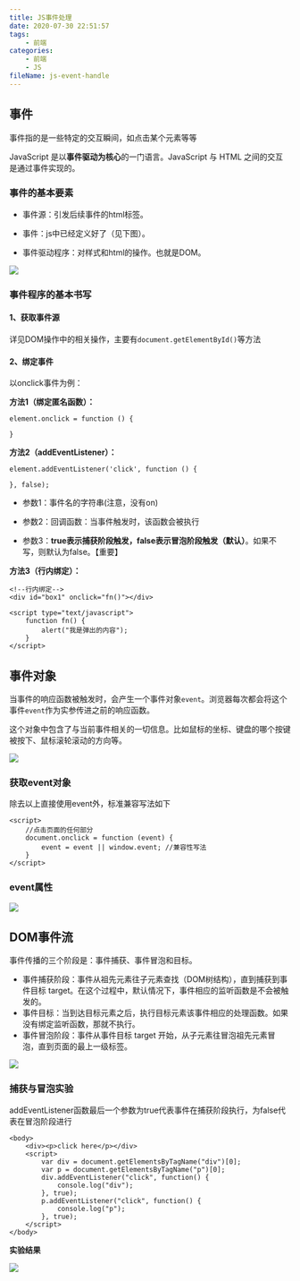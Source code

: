 ```yaml
---
title: JS事件处理
date: 2020-07-30 22:51:57
tags:
	- 前端
categories:
	- 前端
	- JS
fileName: js-event-handle
---
```


## 事件

事件指的是一些特定的交互瞬间，如点击某个元素等等

JavaScript 是以**事件驱动为核心**的一门语言。JavaScript 与 HTML 之间的交互是通过事件实现的。

### 事件的基本要素

- 事件源：引发后续事件的html标签。

- 事件：js中已经定义好了（见下图）。

- 事件驱动程序：对样式和html的操作。也就是DOM。

![](http://cdn.ziyedy.top/image/JS%E4%BA%8B%E4%BB%B6%E5%A4%84%E7%90%86/js%E4%BA%8B%E4%BB%B6.png)

### 事件程序的基本书写

#### 1、获取事件源

详见DOM操作中的相关操作，主要有`document.getElementById()`等方法

#### 2、绑定事件

以onclick事件为例：

**方法1（绑定匿名函数）：**

```
element.onclick = function () {

}
```

**方法2（addEventListener）：**

```
element.addEventListener('click', function () {

}, false);
```

- 参数1：事件名的字符串(注意，没有on)

- 参数2：回调函数：当事件触发时，该函数会被执行

- 参数3：**true表示捕获阶段触发，false表示冒泡阶段触发（默认）**。如果不写，则默认为false。【重要】

**方法3（行内绑定）：**

```
<!--行内绑定-->
<div id="box1" onclick="fn()"></div>

<script type="text/javascript">
    function fn() {
        alert("我是弹出的内容");
    }
</script>
```





## 事件对象

当事件的响应函数被触发时，会产生一个事件对象`event`。浏览器每次都会将这个事件`event`作为实参传进之前的响应函数。

这个对象中包含了与当前事件相关的一切信息。比如鼠标的坐标、键盘的哪个按键被按下、鼠标滚轮滚动的方向等。

![](http://cdn.ziyedy.top/image/JS%E4%BA%8B%E4%BB%B6%E5%A4%84%E7%90%86/event%E4%BF%A1%E6%81%AF.png)

### 获取event对象

除去以上直接使用event外，标准兼容写法如下

```
<script>
    //点击页面的任何部分
    document.onclick = function (event) {
        event = event || window.event; //兼容性写法
    }
</script>
```



### event属性

![](http://cdn.ziyedy.top/image/JS%E4%BA%8B%E4%BB%B6%E5%A4%84%E7%90%86/event%E5%B1%9E%E6%80%A7.png)



## DOM事件流

事件传播的三个阶段是：事件捕获、事件冒泡和目标。

- 事件捕获阶段：事件从祖先元素往子元素查找（DOM树结构），直到捕获到事件目标 target。在这个过程中，默认情况下，事件相应的监听函数是不会被触发的。
- 事件目标：当到达目标元素之后，执行目标元素该事件相应的处理函数。如果没有绑定监听函数，那就不执行。
- 事件冒泡阶段：事件从事件目标 target 开始，从子元素往冒泡祖先元素冒泡，直到页面的最上一级标签。

![](http://cdn.ziyedy.top/image/JS%E4%BA%8B%E4%BB%B6%E5%A4%84%E7%90%86/%E6%8D%95%E8%8E%B7%E4%B8%8E%E5%86%92%E6%B3%A1.png)



### 捕获与冒泡实验

addEventListener函数最后一个参数为true代表事件在捕获阶段执行，为false代表在冒泡阶段进行

```
<body>
    <div><p>click here</p></div>
    <script>
        var div = document.getElementsByTagName("div")[0];
        var p = document.getElementsByTagName("p")[0];
        div.addEventListener("click", function() {
            console.log("div");
        }, true);
        p.addEventListener("click", function() {
            console.log("p");
        }, true);
    </script>
</body>
```

**实验结果**

![](http://cdn.ziyedy.top/image/JS%E4%BA%8B%E4%BB%B6%E5%A4%84%E7%90%86/%E5%86%92%E6%B3%A1%E5%AE%9E%E9%AA%8C%E7%BB%93%E6%9E%9C.png)